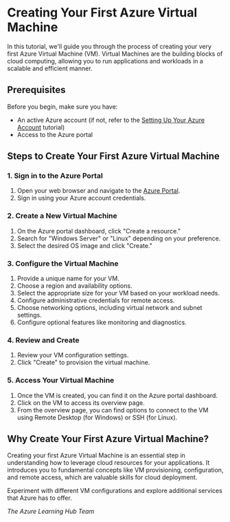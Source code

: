 # Creating Your First Azure Virtual Machine

In this tutorial, we'll guide you through the process of creating your very first Azure Virtual Machine (VM). Virtual Machines are the building blocks of cloud computing, allowing you to run applications and workloads in a scalable and efficient manner.

## Prerequisites

Before you begin, make sure you have:

- An active Azure account (if not, refer to the [Setting Up Your Azure Account](AzureAccountSetup.md) tutorial)
- Access to the Azure portal

## Steps to Create Your First Azure Virtual Machine

### 1. Sign in to the Azure Portal

1. Open your web browser and navigate to the [Azure Portal](https://portal.azure.com).
2. Sign in using your Azure account credentials.

### 2. Create a New Virtual Machine

1. On the Azure portal dashboard, click "Create a resource."
2. Search for "Windows Server" or "Linux" depending on your preference.
3. Select the desired OS image and click "Create."

### 3. Configure the Virtual Machine

1. Provide a unique name for your VM.
2. Choose a region and availability options.
3. Select the appropriate size for your VM based on your workload needs.
4. Configure administrative credentials for remote access.
5. Choose networking options, including virtual network and subnet settings.
6. Configure optional features like monitoring and diagnostics.

### 4. Review and Create

1. Review your VM configuration settings.
2. Click "Create" to provision the virtual machine.

### 5. Access Your Virtual Machine

1. Once the VM is created, you can find it on the Azure portal dashboard.
2. Click on the VM to access its overview page.
3. From the overview page, you can find options to connect to the VM using Remote Desktop (for Windows) or SSH (for Linux).

## Why Create Your First Azure Virtual Machine?

Creating your first Azure Virtual Machine is an essential step in understanding how to leverage cloud resources for your applications. It introduces you to fundamental concepts like VM provisioning, configuration, and remote access, which are valuable skills for cloud deployment.



Experiment with different VM configurations and explore additional services that Azure has to offer.



_The Azure Learning Hub Team_
